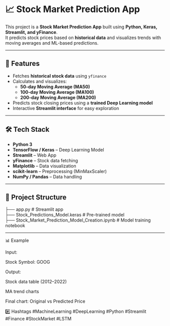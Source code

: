 # 📈 Stock Market Prediction App

This project is a **Stock Market Prediction App** built using **Python, Keras, Streamlit, and yFinance**.  
It predicts stock prices based on **historical data** and visualizes trends with moving averages and ML-based predictions.

---

## 🚀 Features
- Fetches **historical stock data** using `yfinance`
- Calculates and visualizes:
  - **50-day Moving Average (MA50)**
  - **100-day Moving Average (MA100)**
  - **200-day Moving Average (MA200)**
- Predicts stock closing prices using a **trained Deep Learning model**
- Interactive **Streamlit interface** for easy exploration

---

## 🛠 Tech Stack
- **Python 3**
- **TensorFlow / Keras** – Deep Learning Model
- **Streamlit** – Web App
- **yFinance** – Stock data fetching
- **Matplotlib** – Data visualization
- **scikit-learn** – Preprocessing (MinMaxScaler)
- **NumPy / Pandas** – Data handling

---

## 📂 Project Structure

├── app.py # Streamlit app <br>
├── Stock_Predictions_Model.keras # Pre-trained model <br>
├── Stock_Market_Prediction_Model_Creation.ipynb # Model training notebook <br>

---

📊 Example

Input:

Stock Symbol: GOOG


Output:

Stock data table (2012–2022)

MA trend charts

Final chart: Original vs Predicted Price

#️⃣ Hashtags
#MachineLearning #DeepLearning #Python #Streamlit #Finance #StockMarket #LSTM
